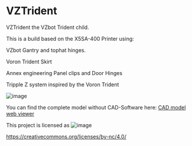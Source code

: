 # VZTrident
VZTrident the VZbot Trident child.

This is a build based on the X5SA-400 Printer using:

VZbot Gantry and tophat hinges.

Voron Trident Skirt

Annex engineering Panel clips and Door Hinges

Tripple Z system inspired by the Voron Trident

![image](https://github.com/pbsuper/VZTrident/blob/a73ad2f0d8f5635ada17f62b3b6fca5949aac086/VZTrident_Open.jpg)


You can find the complete model without CAD-Software here: [CAD model web viewer](https://a360.co/3ITT817) 


This project is licensed as
![image](https://user-images.githubusercontent.com/37383368/139769027-7267da5b-7f58-499d-96bc-e41d164a3aac.png)

https://creativecommons.org/licenses/by-nc/4.0/
